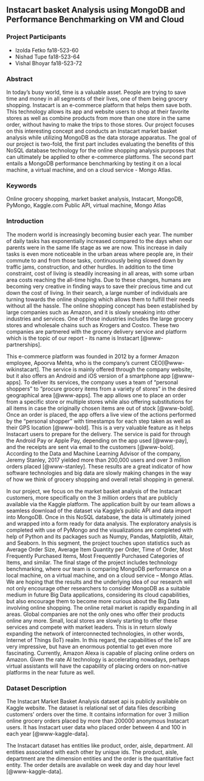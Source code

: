 ## Instacart basket Analysis using MongoDB and Performance Benchmarking on VM and Cloud

### Project Participants

- Izolda Fetko fa18-523-60
- Nishad Tupe fa18-523-64
- Vishal Bhoyar fa18-523-72


### Abstract

In today’s busy world, time is a valuable asset. People 
are trying to save time and money in all segments of their 
lives, one of them being grocery shopping. Instacart is an 
e-commerce platform that helps them save both. This technology 
allows its app and website users to shop at their favorite 
stores as well as combine products from more than one store 
in the same order, without having to make the trips to those 
stores. Our project focuses on this interesting concept and 
conducts an Instacart market basket analysis while utilizing 
MongoDB as the data storage apparatus. The goal of our project 
is two-fold, the first part includes evaluating the benefits of 
this NoSQL database technology for the online shopping analysis 
purposes that can ultimately be applied to other e-commerce 
platforms. The second part entails a MongoDB performance 
benchmarking by testing it on a local machine, a virtual 
machine, and on a cloud service - Mongo Atlas.

### Keywords

Online grocery shopping, market basket analysis, Instacart, 
MongoDB, PyMongo, Kaggle.com Public API, virtual machine, 
Mongo Atlas

### Introduction

The modern world is increasingly becoming busier each year. 
The number of daily tasks has exponentially increased compared 
to the days when our parents were in the same life stage as we 
are now. This increase in daily tasks is even more noticeable 
in the urban areas where people are, in their commute to and 
from those tasks, continuously being slowed down by traffic 
jams, construction, and other hurdles. In addition to the time 
constraint, cost of living is steadily increasing in all areas, 
with some urban area costs reaching the all-time highs. Due to 
these changes, humans are becoming very creative in finding ways 
to save their precious time and cut down the cost of living. In 
their search, a large number of individuals are turning towards 
the online shopping which allows them to fulfill their needs 
without all the hassle. The online shopping concept has been 
established by large companies such as Amazon, and it is slowly 
sneaking into other industries and services. One of those industries 
includes the large grocery stores and wholesale chains such as 
Krogers and Costco. These two companies are partnered with the 
grocery delivery service and platform which is the topic of our 
report - its name is Instacart [@www-partnerships]. 

This e-commerce platform was founded in 2012 by a former Amazon 
employee, Apoorva Mehta, who is the company’s current 
CEO[@www-wikinstacart]. The service is mainly offered through 
the company website, but it also offers an Android and iOS 
version of a smartphone app [@www-apps]. To deliver its services, 
the company uses a team of “personal shoppers” to “procure grocery 
items from a variety of stores” in the desired geographical 
area [@www-apps]. The app allows one to place an order from a 
specific store or multiple stores while also offering substitutions 
for all items in case the originally chosen items are out of 
stock [@www-bold]. Once an order is placed, the app offers a live 
view of the actions performed by the “personal shopper” with 
timestamps for each step taken as well as their GPS location [@www-bold]. 
This is a very valuable feature as it helps Instacart users to 
prepare for the delivery. The service is paid for through the 
Android Pay or Apple Pay, depending on the app used [@www-pay], 
and the receipts are sent via email to the customers [@www-bold]. 
According to the Data and Machine Learning Advisor of the company, 
Jeremy Stanley, 2017 yielded more than 200,000 users and over 
3 million orders placed [@www-stanley]. These results are a great 
indicator of how software technologies and big data are slowly 
making changes in the way of how we think of grocery shopping and 
overall retail shopping in general.

In our project, we focus on the market basket analysis of the 
Instacart customers, more specifically on the 3 million orders 
that are publicly available via the Kaggle platform. The application 
built by our team allows a seamless download of the dataset via 
Kaggle’s public API and data import into MongoDB. 
Once in this NoSQL database, the data is ultimately joined and wrapped 
into a form ready for data analysis. The exploratory analysis is completed
with use of PyMongo and the visualizations are completed with help of Python 
and its packages such as Numpy, Pandas, Matplotlib, Altair, and Seaborn. 
In this segment, the project touches upon statistics such as Average Order 
Size, Average Item Quantity per Order, Time of Order, Most Frequently Purchased 
Items, Most Frequently Purchased Categories of Items, and similar. The final 
stage of the project includes technology benchmarking, where our team 
is comparing MongoDB performance on a local machine, on a virtual machine,
and on a cloud service – Mongo Atlas. We are hoping that 
the results and the underlying idea of our research will not only encourage
other researchers to consider MongoDB as a suitable medium in future Big 
Data applications, considering its cloud capabilities, but also encourage 
them to become more curious about the Big Data involving online shopping.
The online retail market is rapidly expanding in all areas. Global 
companies are not the only ones who offer their products online any more.
Small, local stores are slowly starting to offer these services and 
compete with market leaders. This is in return slowly expanding the 
network of interconnected technologies, in other words, Internet of 
Things (IoT) realm. In this regard, the capabilities of the IoT are very 
impressive, but have an enormous potential to get even more fascinating. 
Currently, Amazon Alexa is capable of placing online orders on Amazon. 
Given the rate AI technology is accelerating nowadays, perhaps virtual 
assistants will have the capability of placing orders on non-native 
platforms in the near future as well.

### Dataset Description
The Instacart Market Basket Analysis dataset api is publicly available on 
Kaggle website. The dataset is relational set of data files describing 
customers' orders over the time. It contains information for over 3 million
online grocery orders placed by more than 200000 anonymous Instacart users.
It has Instacart user data who placed order between 4 and 100 in each year
[@www-kaggle-data].

The Instacart dataset has entities like product, order, aisle, department. 
All entities associated with each other by unique ids. The product, aisle, 
department are the dimension entities and the order is the quantitative
fact entity. The order details are available on week day and day hour
level [@www-kaggle-data].
